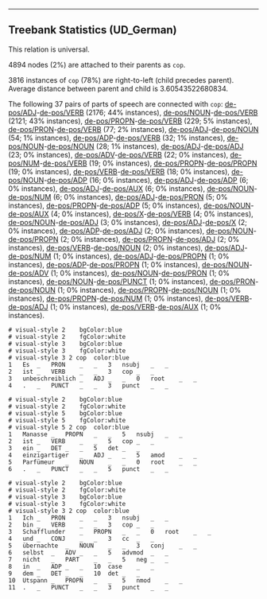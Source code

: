

--------------------------------------------------------------------------------

## Treebank Statistics (UD_German)

This relation is universal.

4894 nodes (2%) are attached to their parents as `cop`.

3816 instances of `cop` (78%) are right-to-left (child precedes parent).
Average distance between parent and child is 3.60543522680834.

The following 37 pairs of parts of speech are connected with `cop`: [de-pos/ADJ]()-[de-pos/VERB]() (2176; 44% instances), [de-pos/NOUN]()-[de-pos/VERB]() (2121; 43% instances), [de-pos/PROPN]()-[de-pos/VERB]() (229; 5% instances), [de-pos/PRON]()-[de-pos/VERB]() (77; 2% instances), [de-pos/ADJ]()-[de-pos/NOUN]() (54; 1% instances), [de-pos/ADP]()-[de-pos/VERB]() (32; 1% instances), [de-pos/NOUN]()-[de-pos/NOUN]() (28; 1% instances), [de-pos/ADJ]()-[de-pos/ADJ]() (23; 0% instances), [de-pos/ADV]()-[de-pos/VERB]() (22; 0% instances), [de-pos/NUM]()-[de-pos/VERB]() (19; 0% instances), [de-pos/PROPN]()-[de-pos/PROPN]() (19; 0% instances), [de-pos/VERB]()-[de-pos/VERB]() (18; 0% instances), [de-pos/NOUN]()-[de-pos/ADP]() (16; 0% instances), [de-pos/ADJ]()-[de-pos/ADP]() (6; 0% instances), [de-pos/ADJ]()-[de-pos/AUX]() (6; 0% instances), [de-pos/NOUN]()-[de-pos/NUM]() (6; 0% instances), [de-pos/ADJ]()-[de-pos/PRON]() (5; 0% instances), [de-pos/PROPN]()-[de-pos/ADP]() (5; 0% instances), [de-pos/NOUN]()-[de-pos/AUX]() (4; 0% instances), [de-pos/X]()-[de-pos/VERB]() (4; 0% instances), [de-pos/NOUN]()-[de-pos/ADJ]() (3; 0% instances), [de-pos/ADJ]()-[de-pos/X]() (2; 0% instances), [de-pos/ADP]()-[de-pos/ADJ]() (2; 0% instances), [de-pos/NOUN]()-[de-pos/PROPN]() (2; 0% instances), [de-pos/PROPN]()-[de-pos/ADJ]() (2; 0% instances), [de-pos/VERB]()-[de-pos/NOUN]() (2; 0% instances), [de-pos/ADJ]()-[de-pos/NUM]() (1; 0% instances), [de-pos/ADJ]()-[de-pos/PROPN]() (1; 0% instances), [de-pos/ADP]()-[de-pos/PROPN]() (1; 0% instances), [de-pos/NOUN]()-[de-pos/ADV]() (1; 0% instances), [de-pos/NOUN]()-[de-pos/PRON]() (1; 0% instances), [de-pos/NOUN]()-[de-pos/PUNCT]() (1; 0% instances), [de-pos/PRON]()-[de-pos/NOUN]() (1; 0% instances), [de-pos/PROPN]()-[de-pos/NOUN]() (1; 0% instances), [de-pos/PROPN]()-[de-pos/NUM]() (1; 0% instances), [de-pos/VERB]()-[de-pos/ADJ]() (1; 0% instances), [de-pos/VERB]()-[de-pos/AUX]() (1; 0% instances).


~~~ conllu
# visual-style 2	bgColor:blue
# visual-style 2	fgColor:white
# visual-style 3	bgColor:blue
# visual-style 3	fgColor:white
# visual-style 3 2 cop	color:blue
1	Es	_	PRON	_	_	3	nsubj	_	_
2	ist	_	VERB	_	_	3	cop	_	_
3	unbeschreiblich	_	ADJ	_	_	0	root	_	_
4	.	_	PUNCT	_	_	3	punct	_	_

~~~


~~~ conllu
# visual-style 2	bgColor:blue
# visual-style 2	fgColor:white
# visual-style 5	bgColor:blue
# visual-style 5	fgColor:white
# visual-style 5 2 cop	color:blue
1	Manasse	_	PROPN	_	_	5	nsubj	_	_
2	ist	_	VERB	_	_	5	cop	_	_
3	ein	_	DET	_	_	5	det	_	_
4	einzigartiger	_	ADJ	_	_	5	amod	_	_
5	Parfümeur	_	NOUN	_	_	0	root	_	_
6	.	_	PUNCT	_	_	5	punct	_	_

~~~


~~~ conllu
# visual-style 2	bgColor:blue
# visual-style 2	fgColor:white
# visual-style 3	bgColor:blue
# visual-style 3	fgColor:white
# visual-style 3 2 cop	color:blue
1	Ich	_	PRON	_	_	3	nsubj	_	_
2	bin	_	VERB	_	_	3	cop	_	_
3	Schafflunder	_	PROPN	_	_	0	root	_	_
4	und	_	CONJ	_	_	3	cc	_	_
5	übernachte	_	NOUN	_	_	3	conj	_	_
6	selbst	_	ADV	_	_	5	advmod	_	_
7	nicht	_	PART	_	_	5	neg	_	_
8	in	_	ADP	_	_	10	case	_	_
9	dem	_	DET	_	_	10	det	_	_
10	Utspann	_	PROPN	_	_	5	nmod	_	_
11	.	_	PUNCT	_	_	3	punct	_	_

~~~


